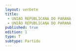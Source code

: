 ```yaml
---
layout: verbete
title:
 - UNIAO REPUBLICANA DO PARANA
 - UNIÃO REPUBLICANA DO PARANÁ
published: true
edition: 1  
type: T
subtype: Partido
---
```


